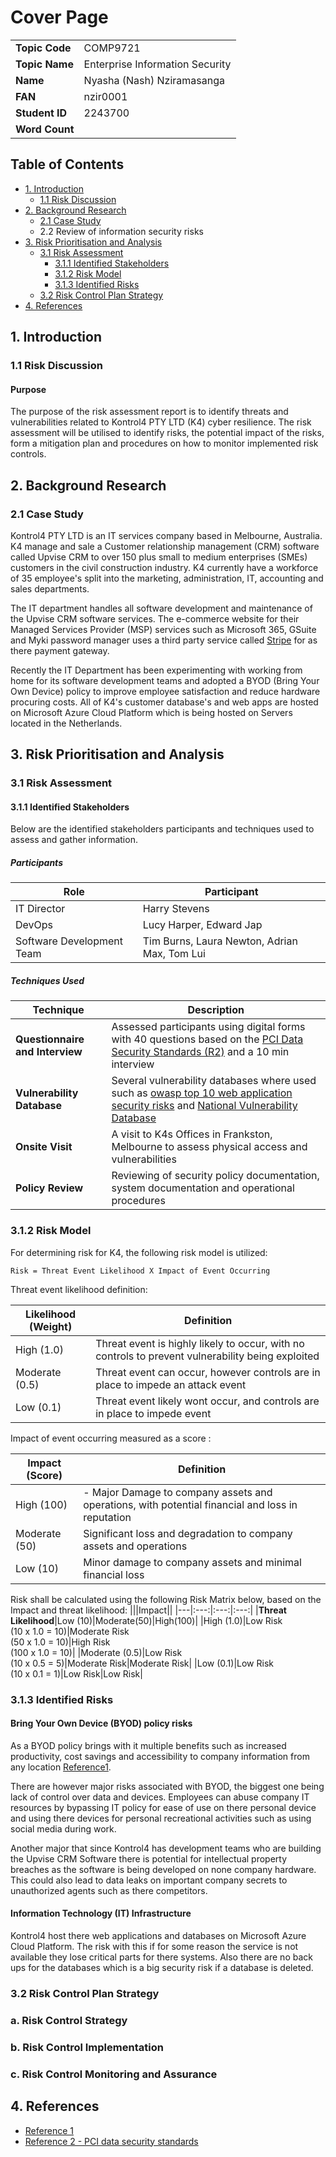 # Cover Page

|                |                                 |
| -------------- | ------------------------------- |
| **Topic Code** | COMP9721                        |
| **Topic Name** | Enterprise Information Security |
| **Name**       | Nyasha (Nash) Nziramasanga      |
| **FAN**        | nzir0001                        |
| **Student ID** | 2243700                         |
| **Word Count** |                                 |

## Table of Contents

- [1. Introduction](##1.%20Introduction)
  - [1.1 Risk Discussion](###1.1%20Risk%20Discussion)
- [2. Background Research](##2.%20Background%20Research)
  - [2.1 Case Study](###2.1%20Case%20Study)
  - 2.2 Review of information security risks
- [3. Risk Prioritisation and Analysis](##3.%20Risk%20Prioritisation%20and%20Analysis)
  - [3.1 Risk Assessment](###3.1%20Risk%20Assessment)
    - [3.1.1 Identified Stakeholders](#####3.1.1%20Identified%20Stakeholders)
    - [3.1.2 Risk Model](#####3.1.2%20Risk%20Model)
    - [3.1.3 Identified Risks](#####3.1.3%20Identified%20Risks)
  - [3.2 Risk Control Plan Strategy](###3.2%20Risk%20Control%20Plan%20Strategy)
- [4. References](##4.%20References)

## 1. Introduction

### 1.1 Risk Discussion

#### Purpose

The purpose of the risk assessment report is to identify threats and vulnerabilities related to Kontrol4 PTY LTD (K4) cyber resilience. The risk assessment will be utilised to identify risks, the potential impact of the risks, form a mitigation plan and procedures on how to monitor implemented risk controls.

## 2. Background Research

### 2.1 Case Study

Kontrol4 PTY LTD is an IT services company based in Melbourne, Australia. K4 manage and sale a Customer relationship management (CRM) software called Upvise CRM to over 150 plus small to medium enterprises (SMEs) customers in the civil construction industry. K4 currently have a workforce of 35 employee's split into the marketing, administration, IT, accounting and sales departments.

The IT department handles all software development and maintenance of the Upvise CRM software services. The e-commerce website for their Managed Services Provider (MSP) services such as Microsoft 365, GSuite and Myki password manager uses a third party service called [Stripe](https://stripe.com/au) for as there payment gateway.

Recently the IT Department has been experimenting with working from home for its software development teams and adopted a BYOD (Bring Your Own Device) policy to improve employee satisfaction and reduce hardware procuring costs. All of K4's customer database's and web apps are hosted on Microsoft Azure Cloud Platform which is being hosted on Servers located in the Netherlands.

## 3. Risk Prioritisation and Analysis

### 3.1 Risk Assessment

#### 3.1.1 Identified Stakeholders

Below are the identified stakeholders participants and techniques used to assess and gather information.

##### Participants

| Role                      | Participant                                  |
| ------------------------- | -------------------------------------------- |
| IT Director               | Harry Stevens                                |
| DevOps                    | Lucy Harper, Edward Jap                      |
| Software Development Team | Tim Burns, Laura Newton, Adrian Max, Tom Lui |

##### Techniques Used

| Technique                       | Description                                                                                                                                                                                                                         |
| ------------------------------- | ----------------------------------------------------------------------------------------------------------------------------------------------------------------------------------------------------------------------------------- |
| **Questionnaire and Interview** | Assessed participants using digital forms with 40 questions based on the [PCI Data Security Standards (R2)](http://www.umanitoba.ca/admin/financial_services/media/PCI_DSS_Compliance_FinalNov_01_-_PDF.pdf) and a 10 min interview |
| **Vulnerability Database**      | Several vulnerability databases where used such as [owasp top 10 web application security risks](https://owasp.org/www-project-top-ten/) and [National Vulnerability Database](https://nvd.nist.gov/)                               |
| **Onsite Visit**                | A visit to K4s Offices in Frankston, Melbourne to assess physical access and vulnerabilities                                                                                                                                        |
| **Policy Review**               | Reviewing of security policy documentation, system documentation and operational procedures                                                                                                                                         |

### 3.1.2 Risk Model

For determining risk for K4, the following risk model is utilized:

```
Risk = Threat Event Likelihood X Impact of Event Occurring
```

Threat event likelihood definition:

| Likelihood (Weight) | Definition                                                                |
| ------------------- | ------------------------------------------------------------------------- |
| High (1.0)          | Threat event is highly likely to occur, with no controls to prevent vulnerability being exploited|
| Moderate (0.5)      | Threat event can occur, however controls are in place to impede an attack event     |
| Low (0.1)           | Threat event likely wont occur, and controls are in place to impede event |

Impact of event occurring measured as a score :

| Impact (Score) | Definition                                                                     |
| -------------- | ------------------------------------------------------------------------------ |
| High (100)     | - Major Damage to company assets and operations, with potential financial and loss in reputation|
| Moderate (50)  | Significant loss and degradation to company assets and operations                            |
| Low (10)       | Minor damage to company assets and minimal financial loss                      |

Risk shall be calculated using the following Risk Matrix below, based on the Impact and threat  likelihood:
|||Impact||
|---|:---:|:---:|:---:|
|**Threat Likelihood**|Low (10)|Moderate(50)|High(100)|
|High (1.0)|Low Risk<br>(10 x 1.0 = 10)|Moderate Risk<br>(50 x 1.0 = 10)|High Risk<br>(100 x 1.0 = 10)|
|Moderate (0.5)|Low Risk<br>(10 x 0.5 = 5)|Moderate Risk|Moderate Risk|
|Low (0.1)|Low Risk<br>(10 x 0.1 = 1)|Low Risk|Low Risk|


### 3.1.3 Identified Risks

#### Bring Your Own Device (BYOD) policy risks

As a BYOD policy brings with it multiple benefits such as increased productivity, cost savings and accessibility to company information from any location [Reference1](https://minerva-access.unimelb.edu.au/bitstream/handle/11343/33345/300314_2013_Tan_Risk.pdf?sequence=1&isAllowed=y).

There are however major risks associated with BYOD, the biggest one being lack of control over data and devices. Employees can abuse company IT resources by bypassing IT policy for ease of use on there personal device and using there devices for personal recreational activities such as using social media during work.

Another major that since Kontrol4 has development teams who are building the Upvise CRM Software there is potential for intellectual property breaches as the software is being developed on none company hardware. This could also lead to data leaks on important company secrets to unauthorized agents such as there competitors.

#### Information Technology (IT) Infrastructure

Kontrol4 host there web applications and databases on Microsoft Azure Cloud Platform. The risk with this if for some reason the service is not available they lose critical parts for there systems. Also there are no back ups for the databases which is a big security risk if a database is deleted.

### 3.2 Risk Control Plan Strategy

### a. Risk Control Strategy

### b. Risk Control Implementation

### c. Risk Control Monitoring and Assurance

## 4. References

- [Reference 1](https://minerva-access.unimelb.edu.au/bitstream/handle/11343/33345/300314_2013_Tan_Risk.pdf?sequence=1&isAllowed=y)
- [Reference 2 - PCI data security standards](http://www.umanitoba.ca/admin/financial_services/media/PCI_DSS_Compliance_FinalNov_01_-_PDF.pdf)
<!--stackedit_data:
eyJoaXN0b3J5IjpbLTEyODI2Njk5MDksMjAwNDIyNTMxNiwxOT
c5MDgzNDQ1XX0=
-->